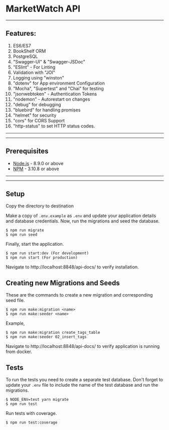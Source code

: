 # MarketWatch API
---
## Features:
1. ES6/ES7
2. BookShelf ORM
3. PostgreSQL
4. "Swagger-UI" & "Swagger-JSDoc"
5. "ESlint" - For Linting
6. Validation with "JOI"
7. Logging using "winston"
8. "dotenv" for App environment Configuration
9. "Mocha", "Supertest" and "Chai" for testing
10. "jsonwebtoken" - Authentication Tokens
11. "nodemon" - Autorestart on changes
12. "debug" for debugging
13. "bluebird" for handling promises
14. "helmet" for security
15. "cors" for CORS Support
16. "http-status" to set HTTP status codes.
---

---
## Prerequisites

* [Node.js](https://nodejs.org) - 8.9.0 or above
* [NPM](https://docs.npmjs.com/getting-started/installing-node) - 3.10.8 or above
---

---
## Setup

Copy the directory to destination

Make a copy of `.env.example` as `.env` and update your application details and database credentials. Now, run the migrations and seed the database.

    $ npm run migrate
    $ npm run seed

Finally, start the application.

    $ npm run start:dev (For development)
    $ npm run start (For production)

Navigate to http://localhost:8848/api-docs/ to verify installation.

## Creating new Migrations and Seeds

These are the commands to create a new migration and corresponding seed file.

    $ npm run make:migration <name>
    $ npm run make:seeder <name>

Example,

    $ npm run make:migration create_tags_table
    $ npm run make:seeder 02_insert_tags


Navigate to http://localhost:8848/api-docs/ to verify application is running from docker.


## Tests

To run the tests you need to create a separate test database. Don't forget to update your `.env` file to include the name of the test database and run the migrations.

    $ NODE_ENV=test yarn migrate
    $ npm run test

Run tests with coverage.

    $ npm run test:coverage

